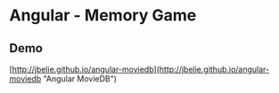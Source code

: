 # Angular - Memory Game

## Demo
[http://jbelie.github.io/angular-moviedb](http://jbelie.github.io/angular-moviedb "Angular MovieDB")
